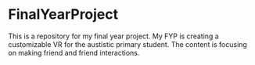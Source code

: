 # FinalYearProject
This is a repository for my final year project. My FYP is creating a customizable VR for the austistic primary student. The content is focusing on making friend and friend interactions.
